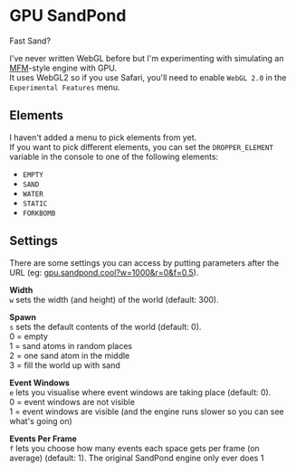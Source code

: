 # GPU SandPond
Fast Sand?

I've never written WebGL before but I'm experimenting with simulating an [MFM](https://github.com/DaveAckley/MFM)-style engine with GPU.<br>
It uses WebGL2 so if you use Safari, you'll need to enable `WebGL 2.0` in the `Experimental Features` menu.

## Elements
I haven't added a menu to pick elements from yet.<br>
If you want to pick different elements, you can set the `DROPPER_ELEMENT` variable in the console to one of the following elements:<br>
* `EMPTY`
* `SAND`
* `WATER`
* `STATIC`
* `FORKBOMB`

## Settings
There are some settings you can access by putting parameters after the URL (eg: [gpu.sandpond.cool?w=1000&r=0&f=0.5](https://gpu.sandpond.cool?w=1000&r=0&f=0.5)).

**Width**<br>
`w` sets the width (and height) of the world (default: 300).

**Spawn**<br>
`s` sets the default contents of the world (default: 0).<br>
0 = empty<br>
1 = sand atoms in random places<br>
2 = one sand atom in the middle<br>
3 = fill the world up with sand

**Event Windows**<br>
`e` lets you visualise where event windows are taking place (default: 0).<br>
0 = event windows are not visible<br>
1 = event windows are visible (and the engine runs slower so you can see what's going on)

**Events Per Frame**<br>
`f` lets you choose how many events each space gets per frame (on average) (default: 1). The original SandPond engine only ever does 1<br>
